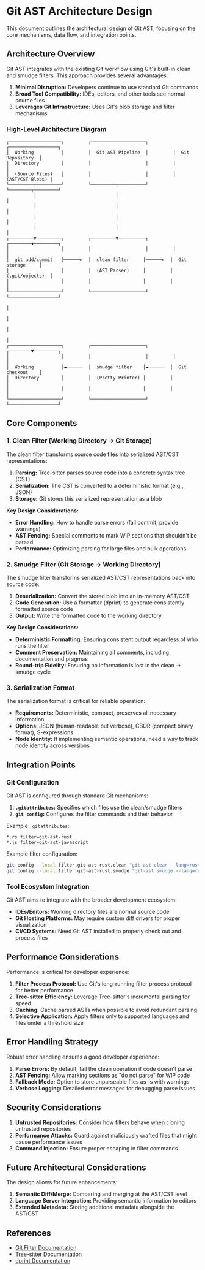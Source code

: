 # Git AST Architecture Design

This document outlines the architectural design of Git AST, focusing on the core mechanisms, data flow, and integration points.

## Architecture Overview

Git AST integrates with the existing Git workflow using Git's built-in clean and smudge filters. This approach provides several advantages:

1. **Minimal Disruption:** Developers continue to use standard Git commands
2. **Broad Tool Compatibility:** IDEs, editors, and other tools see normal source files
3. **Leverages Git Infrastructure:** Uses Git's blob storage and filter mechanisms

### High-Level Architecture Diagram

```
┌───────────────────┐         ┌────────────────────┐         ┌──────────────────┐
│  Working          │         │  Git AST Pipeline  │         │  Git Repository  │
│  Directory        │         │                    │         │                  │
│  (Source Files)   │         │                    │         │  (AST/CST Blobs) │
└─────────┬─────────┘         └─────────┬──────────┘         └────────┬─────────┘
          │                             │                             │
          │                             │                             │
          │                             │                             │
          │                             │                             │
┌─────────▼─────────┐         ┌─────────▼──────────┐         ┌────────▼─────────┐
│                   │         │                    │         │                  │
│  git add/commit   │──────►  │  clean filter     │──────►  │  Git storage     │
│                   │         │  (AST Parser)     │         │  (.git/objects)  │
│                   │         │                   │         │                  │
└───────────────────┘         └────────────────────┘         └──────────────────┘
                                                                      │
                                                                      │
                                                                      │
                                                                      │
┌───────────────────┐         ┌────────────────────┐         ┌────────▼─────────┐
│                   │         │                    │         │                  │
│  Working          │◄──────  │  smudge filter    │◄──────  │  Git checkout    │
│  Directory        │         │  (Pretty Printer) │         │                  │
│                   │         │                   │         │                  │
└───────────────────┘         └────────────────────┘         └──────────────────┘
```

## Core Components

### 1. Clean Filter (Working Directory → Git Storage)

The clean filter transforms source code files into serialized AST/CST representations:

1. **Parsing:** Tree-sitter parses source code into a concrete syntax tree (CST)
2. **Serialization:** The CST is converted to a deterministic format (e.g., JSON)
3. **Storage:** Git stores this serialized representation as a blob

**Key Design Considerations:**
- **Error Handling:** How to handle parse errors (fail commit, provide warnings)
- **AST Fencing:** Special comments to mark WIP sections that shouldn't be parsed
- **Performance:** Optimizing parsing for large files and bulk operations

### 2. Smudge Filter (Git Storage → Working Directory)

The smudge filter transforms serialized AST/CST representations back into source code:

1. **Deserialization:** Convert the stored blob into an in-memory AST/CST
2. **Code Generation:** Use a formatter (dprint) to generate consistently formatted source code
3. **Output:** Write the formatted code to the working directory

**Key Design Considerations:**
- **Deterministic Formatting:** Ensuring consistent output regardless of who runs the filter
- **Comment Preservation:** Maintaining all comments, including documentation and pragmas
- **Round-trip Fidelity:** Ensuring no information is lost in the clean → smudge cycle

### 3. Serialization Format

The serialization format is critical for reliable operation:

- **Requirements:** Deterministic, compact, preserves all necessary information
- **Options:** JSON (human-readable but verbose), CBOR (compact binary format), S-expressions
- **Node Identity:** If implementing semantic operations, need a way to track node identity across versions

## Integration Points

### Git Configuration

Git AST is configured through standard Git mechanisms:

1. **`.gitattributes`:** Specifies which files use the clean/smudge filters
2. **`git config`:** Configures the filter commands and their behavior

Example `.gitattributes`:
```
*.rs filter=git-ast-rust
*.js filter=git-ast-javascript
```

Example filter configuration:
```sh
git config --local filter.git-ast-rust.clean "git-ast clean --lang=rust"
git config --local filter.git-ast-rust.smudge "git-ast smudge --lang=rust"
```

### Tool Ecosystem Integration

Git AST aims to integrate with the broader development ecosystem:

- **IDEs/Editors:** Working directory files are normal source code
- **Git Hosting Platforms:** May require custom diff drivers for proper visualization
- **CI/CD Systems:** Need Git AST installed to properly check out and process files

## Performance Considerations

Performance is critical for developer experience:

1. **Filter Process Protocol:** Use Git's long-running filter process protocol for better performance
2. **Tree-sitter Efficiency:** Leverage Tree-sitter's incremental parsing for speed
3. **Caching:** Cache parsed ASTs when possible to avoid redundant parsing
4. **Selective Application:** Apply filters only to supported languages and files under a threshold size

## Error Handling Strategy

Robust error handling ensures a good developer experience:

1. **Parse Errors:** By default, fail the clean operation if code doesn't parse
2. **AST Fencing:** Allow marking sections as "do not parse" for WIP code
3. **Fallback Mode:** Option to store unparseable files as-is with warnings
4. **Verbose Logging:** Detailed error messages for debugging parse issues

## Security Considerations

1. **Untrusted Repositories:** Consider how filters behave when cloning untrusted repositories
2. **Performance Attacks:** Guard against maliciously crafted files that might cause performance issues
3. **Command Injection:** Ensure proper escaping in filter commands

## Future Architectural Considerations

The design allows for future enhancements:

1. **Semantic Diff/Merge:** Comparing and merging at the AST/CST level
2. **Language Server Integration:** Providing semantic information to editors
3. **Extended Metadata:** Storing additional metadata alongside the AST/CST

## References

- [Git Filter Documentation](https://git-scm.com/docs/gitattributes#_filter)
- [Tree-sitter Documentation](https://tree-sitter.github.io/tree-sitter/)
- [dprint Documentation](https://dprint.dev/) 

